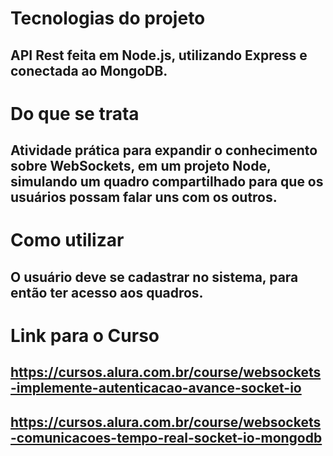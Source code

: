 # Tecnologias do projeto
## API Rest feita em Node.js, utilizando Express e conectada ao MongoDB.

# Do que se trata
## Atividade prática para expandir o conhecimento sobre WebSockets, em um projeto Node, simulando um quadro compartilhado para que os usuários possam falar uns com os outros.

# Como utilizar
## O usuário deve se cadastrar no sistema, para então ter acesso aos quadros.

# Link para o Curso
## https://cursos.alura.com.br/course/websockets-implemente-autenticacao-avance-socket-io
## https://cursos.alura.com.br/course/websockets-comunicacoes-tempo-real-socket-io-mongodb